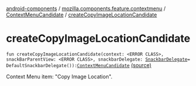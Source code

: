 [android-components](../../index.md) / [mozilla.components.feature.contextmenu](../index.md) / [ContextMenuCandidate](index.md) / [createCopyImageLocationCandidate](./create-copy-image-location-candidate.md)

# createCopyImageLocationCandidate

`fun createCopyImageLocationCandidate(context: <ERROR CLASS>, snackBarParentView: <ERROR CLASS>, snackbarDelegate: `[`SnackbarDelegate`](-snackbar-delegate/index.md)` = DefaultSnackbarDelegate()): `[`ContextMenuCandidate`](index.md) [(source)](https://github.com/mozilla-mobile/android-components/blob/master/components/feature/contextmenu/src/main/java/mozilla/components/feature/contextmenu/ContextMenuCandidate.kt#L211)

Context Menu item: "Copy Image Location".

